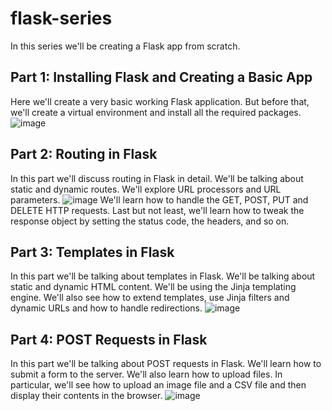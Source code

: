 # flask-series

In this series we'll be creating a Flask app from scratch.

## Part 1: Installing Flask and Creating a Basic App
Here we'll create a very basic working Flask application. But before that, we'll create a virtual environment and install all the required packages.
![image](https://github.com/user-attachments/assets/cd51f81c-90f4-4d15-a79e-699b0c748827)

## Part 2: Routing in Flask
In this part we'll discuss routing in Flask in detail. We'll be talking about static and dynamic routes. We'll explore URL processors and URL parameters.
![image](https://github.com/user-attachments/assets/6a19331c-3c0e-426a-90ef-6970a21d3485)
We'll learn how to handle the GET, POST, PUT and DELETE HTTP requests. Last but not least, we'll learn how to tweak the response object by setting the status code, the headers, and so on.

## Part 3: Templates in Flask
In this part we'll be talking about templates in Flask. We'll be talking about static and dynamic HTML content. We'll be using the Jinja templating engine.
We'll also see how to extend templates, use Jinja filters and dynamic URLs and how to handle redirections.
![image](https://github.com/user-attachments/assets/4f683abb-754b-4c6d-9043-3268ab2b8df3)

## Part 4: POST Requests in Flask
In this part we'll be talking about POST requests in Flask. We'll learn how to submit a form to the server. We'll also learn how to upload files. 
In particular, we'll see how to upload an image file and a CSV file and then display their contents in the browser.
![image](https://github.com/user-attachments/assets/70e1cb7e-807d-42ee-9ec6-747896811c49)
